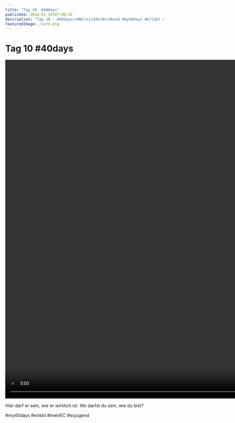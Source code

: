 ```yaml
---
title: "Tag 10  #40days"
published: 2018-02-24T07:00:41
description: "Tag 10 - #40days\n#WirsindderNordbund #my40days #erlebt #meinEC #ecjugend"
featuredImage: /card.png
---
```


# Tag 10  #40days

<p></p><div style="width: 1080px;"><video width="1080" height="1080" preload="metadata" controls="controls"><source type="video/mp4" src="/old/40DAYS_02-24_IN-tag-10_video.mp4?_=5"><a href="/old/40DAYS_02-24_IN-tag-10_video.mp4">https://www.ec-nordbund.de/wp-content/uploads/40DAYS_02-24_IN-tag-10_video.mp4</a></video></div><p>Hier darf er sein, wie er wirklich ist. Wo darfst du sein, wie du bist?</p><p>#my40days #erlebt #meinEC #ecjugend</p>